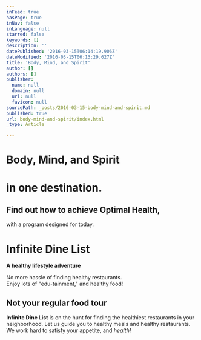 ```yaml
---
inFeed: true
hasPage: true
inNav: false
inLanguage: null
starred: false
keywords: []
description: ''
datePublished: '2016-03-15T06:14:19.906Z'
dateModified: '2016-03-15T06:13:29.627Z'
title: 'Body, Mind, and Spirit'
author: []
authors: []
publisher:
  name: null
  domain: null
  url: null
  favicon: null
sourcePath: _posts/2016-03-15-body-mind-and-spirit.md
published: true
url: body-mind-and-spirit/index.html
_type: Article

---
```

# Body, Mind, and Spirit

# in one destination.

## Find out how to achieve Optimal Health,  
with a program designed for today. 

# Infinite Dine List

**A healthy lifestyle adventure**

No more hassle of finding healthy restaurants.  
Enjoy lots of "edu-tainment," and healthy food!

## Not your regular food tour

**Infinite Dine List** is on the hunt for finding the healthiest restaurants in your neighborhood. Let us guide you to healthy meals and healthy restaurants. We work hard to satisfy your appetite, and _health!_